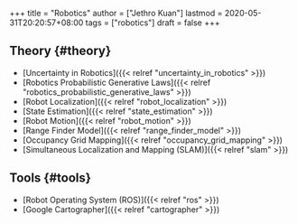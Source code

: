 +++
title = "Robotics"
author = ["Jethro Kuan"]
lastmod = 2020-05-31T20:20:57+08:00
tags = ["robotics"]
draft = false
+++

## Theory {#theory}

- [Uncertainty in Robotics]({{< relref "uncertainty_in_robotics" >}})
- [Robotics Probabilistic Generative Laws]({{< relref "robotics_probabilistic_generative_laws" >}})
- [Robot Localization]({{< relref "robot_localization" >}})
- [State Estimation]({{< relref "state_estimation" >}})
- [Robot Motion]({{< relref "robot_motion" >}})
- [Range Finder Model]({{< relref "range_finder_model" >}})
- [Occupancy Grid Mapping]({{< relref "occupancy_grid_mapping" >}})
- [Simultaneous Localization and Mapping (SLAM)]({{< relref "slam" >}})

## Tools {#tools}

- [Robot Operating System (ROS)]({{< relref "ros" >}})
- [Google Cartographer]({{< relref "cartographer" >}})
